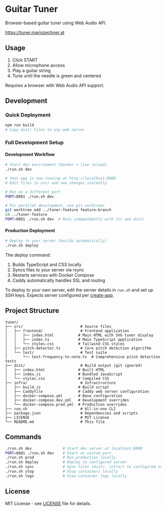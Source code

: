 # Guitar Tuner

Browser-based guitar tuner using Web Audio API.

https://tuner.mariozechner.at

## Usage

1. Click START
2. Allow microphone access
3. Play a guitar string
4. Tune until the needle is green and centered

Requires a browser with Web Audio API support.

## Development

### Quick Deployment

```bash
npm run build
# Copy dist/ files to any web server
```

### Full Development Setup

#### Development Workflow

```bash
# Start dev environment (Docker + live reload)
./run.sh dev

# Your app is now running at http://localhost:8080
# Edit files in src/ and see changes instantly

# Run on a different port
PORT=8081 ./run.sh dev

# For parallel development, use git worktrees
git worktree add ../tuner-feature feature-branch
cd ../tuner-feature
PORT=8081 ./run.sh dev  # Runs independently with its own dist/
```

#### Production Deployment

```bash
# Deploy to your server (builds automatically)
./run.sh deploy
```

The deploy command:
1. Builds TypeScript and CSS locally
2. Syncs files to your server via rsync
3. Restarts services with Docker Compose
4. Caddy automatically handles SSL and routing

To deploy to your own server, edit the server details in `run.sh` and set up SSH keys. Expects server configured per [create-app](https://github.com/badlogic/create-app).

## Project Structure

```
tuner/
├── src/                          # Source files
│   ├── frontend/                 # Frontend application
│   │   ├── index.html           # Main HTML with SVG tuner display
│   │   ├── index.ts             # Main TypeScript application
│   │   └── styles.css           # Tailwind CSS styles
│   ├── pitch-detector.ts         # Core pitch detection algorithm
│   └── test/                     # Test suite
│       └── test-frequency-to-note.ts  # Comprehensive pitch detection tests
├── dist/                         # Build output (git ignored)
│   ├── index.html               # Built HTML
│   ├── index.js                 # Bundled JavaScript
│   └── styles.css               # Compiled CSS
├── infra/                        # Infrastructure
│   ├── build.js                 # Build script
│   ├── Caddyfile                # Caddy web server configuration
│   ├── docker-compose.yml       # Base configuration
│   ├── docker-compose.dev.yml   # Development overrides
│   └── docker-compose.prod.yml  # Production overrides
├── run.sh                        # All-in-one CLI
├── package.json                  # Dependencies and scripts
├── LICENSE                       # MIT License
└── README.md                     # This file
```

## Commands

```bash
./run.sh dev              # Start dev server at localhost:8080
PORT=8081 ./run.sh dev    # Start on custom port
./run.sh prod             # Run production locally
./run.sh deploy           # Deploy to configured server
./run.sh sync             # Sync files (dist/, infra/) to configured server
./run.sh stop             # Stop containers locally
./run.sh logs             # View container logs locally
```

## License

MIT License - see [LICENSE](LICENSE) file for details.